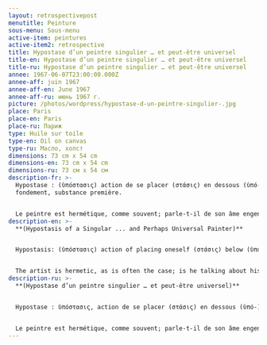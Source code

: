 ```yaml
---
layout: retrospectivepost
menutitle: Peinture
sous-menu: Sous-menu
active-item: peintures
active-item2: retrospective
title: Hypostase d’un peintre singulier … et peut-être universel
title-en: Hypostase d’un peintre singulier … et peut-être universel
title-ru: Hypostase d’un peintre singulier … et peut-être universel
annee: 1967-06-07T23:00:00.000Z
annee-aff: juin 1967
annee-aff-en: June 1967
annee-aff-ru: июнь 1967 г.
picture: /photos/wordpress/hypostase-d-un-peintre-singulier-.jpg
place: Paris
place-en: Paris
place-ru: Париж
type: Huile sur toile
type-en: Oil on canvas
type-ru: Масло, холст
dimensions: 73 cm x 54 cm
dimensions-en: 73 cm x 54 cm
dimensions-ru: 73 см x 54 см
description-fr: >-
  Hypostase : (ὑπόστασις) action de se placer (στάσις) en dessous (ὑπό-) =
  fondement, substance première.


  Le peintre est hermétique, comme souvent; parle-t-il de son âme engendrée – ou non – par son intellect ? Croit-il pouvoir atteindre la beauté (… universelle) par le biais de l’abstraction ? Son tableau ne l’est pas moins, hermétique : au premier plan, on aperçoit une silhouette à la chevelure rouge, humble, l'auteur; au-dessus de celle-ci, une autre forme, menaçante et violente, toute de feu et de lumière sous un ciel ténébreux.
description-en: >-
  **(Hypostasis of a Singular ... and Perhaps Universal Painter)**


  Hypostasis: (ὑπόστασις) action of placing oneself (στάσις) below (ὑπό-) = foundation, first substance.


  The artist is hermetic, as is often the case; is he talking about his soul engendered - or not - by his intellect? Does he believe he can achieve (universal) beauty through abstraction? Yet, his painting remains hermetic: in the foreground, we can see a humble silhouette with red hair, the author; and above it, another form, threatening and violent, all of fire and light under a dark sky.
description-ru: >-
  **(Hypostase d’un peintre singulier … et peut-être universel)**


  Hypostase : ὑπόστασις, action de se placer (στάσις) en dessous (ὑπό-) = fondement, substance première.


  Le peintre est hermétique, comme souvent; parle-t-il de son âme engendrée – ou non – par son intellect ? Croit-il pouvoir atteindre la beauté (… universelle) par le biais de l’abstraction ? Son tableau ne l’est pas moins, hermétique : au premier plan, on aperçoit une silhouette à la chevelure rouge, humble, l'auteur, au-dessus de celle-ci, une autre forme, menaçante et violente, toute de feu et de lumière sous un ciel ténébreux.
---
```

